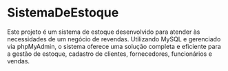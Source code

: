 # SistemaDeEstoque
Este projeto é um sistema de estoque desenvolvido para atender às necessidades de um negócio de revendas. Utilizando MySQL e gerenciado via phpMyAdmin, o sistema oferece uma solução completa e eficiente para a gestão de estoque, cadastro de clientes, fornecedores, funcionários e vendas.
